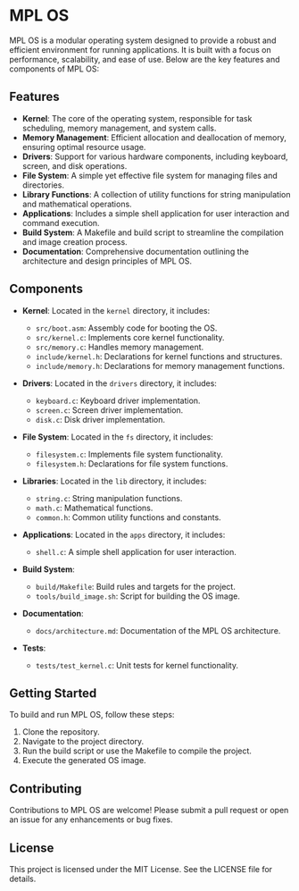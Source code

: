 # MPL OS

MPL OS is a modular operating system designed to provide a robust and efficient environment for running applications. It is built with a focus on performance, scalability, and ease of use. Below are the key features and components of MPL OS:

## Features

- **Kernel**: The core of the operating system, responsible for task scheduling, memory management, and system calls.
- **Memory Management**: Efficient allocation and deallocation of memory, ensuring optimal resource usage.
- **Drivers**: Support for various hardware components, including keyboard, screen, and disk operations.
- **File System**: A simple yet effective file system for managing files and directories.
- **Library Functions**: A collection of utility functions for string manipulation and mathematical operations.
- **Applications**: Includes a simple shell application for user interaction and command execution.
- **Build System**: A Makefile and build script to streamline the compilation and image creation process.
- **Documentation**: Comprehensive documentation outlining the architecture and design principles of MPL OS.

## Components

- **Kernel**: Located in the `kernel` directory, it includes:
  - `src/boot.asm`: Assembly code for booting the OS.
  - `src/kernel.c`: Implements core kernel functionality.
  - `src/memory.c`: Handles memory management.
  - `include/kernel.h`: Declarations for kernel functions and structures.
  - `include/memory.h`: Declarations for memory management functions.

- **Drivers**: Located in the `drivers` directory, it includes:
  - `keyboard.c`: Keyboard driver implementation.
  - `screen.c`: Screen driver implementation.
  - `disk.c`: Disk driver implementation.

- **File System**: Located in the `fs` directory, it includes:
  - `filesystem.c`: Implements file system functionality.
  - `filesystem.h`: Declarations for file system functions.

- **Libraries**: Located in the `lib` directory, it includes:
  - `string.c`: String manipulation functions.
  - `math.c`: Mathematical functions.
  - `common.h`: Common utility functions and constants.

- **Applications**: Located in the `apps` directory, it includes:
  - `shell.c`: A simple shell application for user interaction.

- **Build System**: 
  - `build/Makefile`: Build rules and targets for the project.
  - `tools/build_image.sh`: Script for building the OS image.

- **Documentation**: 
  - `docs/architecture.md`: Documentation of the MPL OS architecture.
  
- **Tests**: 
  - `tests/test_kernel.c`: Unit tests for kernel functionality.

## Getting Started

To build and run MPL OS, follow these steps:

1. Clone the repository.
2. Navigate to the project directory.
3. Run the build script or use the Makefile to compile the project.
4. Execute the generated OS image.

## Contributing

Contributions to MPL OS are welcome! Please submit a pull request or open an issue for any enhancements or bug fixes.

## License

This project is licensed under the MIT License. See the LICENSE file for details.